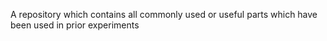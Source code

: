 A repository which contains all commonly used or useful parts which have been used in prior experiments
